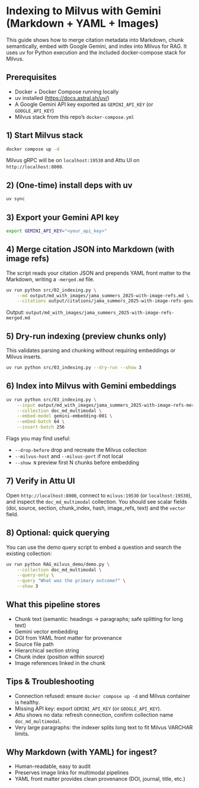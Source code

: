 # Indexing to Milvus with Gemini (Markdown + YAML + Images)

This guide shows how to merge citation metadata into Markdown, chunk semantically, embed with Google Gemini, and index into Milvus for RAG. It uses uv for Python execution and the included docker-compose stack for Milvus.

## Prerequisites
- Docker + Docker Compose running locally
- uv installed (https://docs.astral.sh/uv/)
- A Google Gemini API key exported as `GEMINI_API_KEY` (or `GOOGLE_API_KEY`)
- Milvus stack from this repo’s `docker-compose.yml`

## 1) Start Milvus stack
```bash
docker compose up -d
```

Milvus gRPC will be on `localhost:19530` and Attu UI on `http://localhost:8000`.

## 2) (One-time) install deps with uv
```bash
uv sync
```

## 3) Export your Gemini API key
```bash
export GEMINI_API_KEY="<your_api_key>"
```

## 4) Merge citation JSON into Markdown (with image refs)
The script reads your citation JSON and prepends YAML front matter to the Markdown, writing a `-merged.md` file.
```bash
uv run python src/02_indexing.py \
	--md output/md_with_images/jama_summers_2025-with-image-refs.md \
	--citations output/citations/jama_summers_2025-with-image-refs-genai.json
```
Output: `output/md_with_images/jama_summers_2025-with-image-refs-merged.md`

## 5) Dry-run indexing (preview chunks only)
This validates parsing and chunking without requiring embeddings or Milvus inserts.
```bash
uv run python src/03_indexing.py --dry-run --show 3
```

## 6) Index into Milvus with Gemini embeddings
```bash
uv run python src/03_indexing.py \
	--input output/md_with_images/jama_summers_2025-with-image-refs-merged.md \
	--collection doc_md_multimodal \
	--embed-model gemini-embedding-001 \
	--embed-batch 64 \
	--insert-batch 256
```

Flags you may find useful:
- `--drop-before` drop and recreate the Milvus collection
- `--milvus-host` and `--milvus-port` if not local
- `--show N` preview first N chunks before embedding

## 7) Verify in Attu UI
Open `http://localhost:8000`, connect to `milvus:19530` (or `localhost:19530`), and inspect the `doc_md_multimodal` collection. You should see scalar fields (doi, source, section, chunk_index, hash, image_refs, text) and the `vector` field.

## 8) Optional: quick querying
You can use the demo query script to embed a question and search the existing collection:
```bash
uv run python RAG_milvus_demo/demo.py \
	--collection doc_md_multimodal \
	--query-only \
	--query "What was the primary outcome?" \
	--show 3
```

## What this pipeline stores
- Chunk text (semantic: headings → paragraphs; safe splitting for long text)
- Gemini vector embedding
- DOI from YAML front matter for provenance
- Source file path
- Hierarchical section string
- Chunk index (position within source)
- Image references linked in the chunk

## Tips & Troubleshooting
- Connection refused: ensure `docker compose up -d` and Milvus container is healthy.
- Missing API key: export `GEMINI_API_KEY` (or `GOOGLE_API_KEY`).
- Attu shows no data: refresh connection, confirm collection name `doc_md_multimodal`.
- Very large paragraphs: the indexer splits long text to fit Milvus VARCHAR limits.

## Why Markdown (with YAML) for ingest?
- Human-readable, easy to audit
- Preserves image links for multimodal pipelines
- YAML front matter provides clean provenance (DOI, journal, title, etc.)

